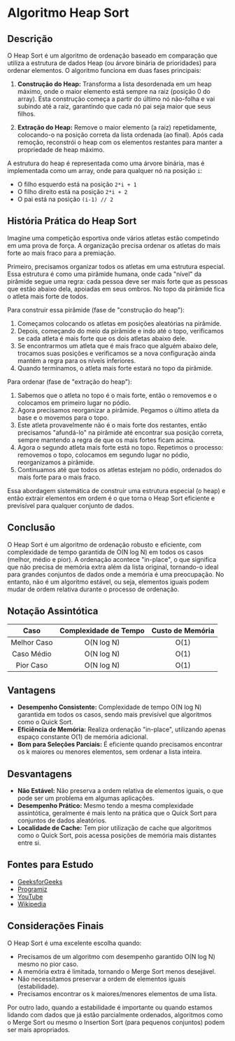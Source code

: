 # Algoritmo Heap Sort
## Descrição
O Heap Sort é um algoritmo de ordenação baseado em comparação que utiliza a estrutura de dados Heap (ou árvore binária de prioridades) para ordenar elementos. O algoritmo funciona em duas fases principais:

1. **Construção do Heap:** Transforma a lista desordenada em um heap máximo, onde o maior elemento está sempre na raiz (posição 0 do array). Esta construção começa a partir do último nó não-folha e vai subindo até a raiz, garantindo que cada nó pai seja maior que seus filhos.

2. **Extração do Heap:** Remove o maior elemento (a raiz) repetidamente, colocando-o na posição correta da lista ordenada (ao final). Após cada remoção, reconstrói o heap com os elementos restantes para manter a propriedade de heap máximo.

A estrutura do heap é representada como uma árvore binária, mas é implementada como um array, onde para qualquer nó na posição `i`:
- O filho esquerdo está na posição `2*i + 1`
- O filho direito está na posição `2*i + 2`
- O pai está na posição `(i-1) // 2`

## História Prática do Heap Sort

Imagine uma competição esportiva onde vários atletas estão competindo em uma prova de força. A organização precisa ordenar os atletas do mais forte ao mais fraco para a premiação.

Primeiro, precisamos organizar todos os atletas em uma estrutura especial. Essa estrutura é como uma pirâmide humana, onde cada "nível" da pirâmide segue uma regra: cada pessoa deve ser mais forte que as pessoas que estão abaixo dela, apoiadas em seus ombros. No topo da pirâmide fica o atleta mais forte de todos.

Para construir essa pirâmide (fase de "construção do heap"):

1. Começamos colocando os atletas em posições aleatórias na pirâmide.
2. Depois, começando do meio da pirâmide e indo até o topo, verificamos se cada atleta é mais forte que os dois atletas abaixo dele.
3. Se encontrarmos um atleta que é mais fraco que alguém abaixo dele, trocamos suas posições e verificamos se a nova configuração ainda mantém a regra para os níveis inferiores.
4. Quando terminamos, o atleta mais forte estará no topo da pirâmide.

Para ordenar (fase de "extração do heap"):

1. Sabemos que o atleta no topo é o mais forte, então o removemos e o colocamos em primeiro lugar no pódio.
2. Agora precisamos reorganizar a pirâmide. Pegamos o último atleta da base e o movemos para o topo.
3. Este atleta provavelmente não é o mais forte dos restantes, então precisamos "afundá-lo" na pirâmide até encontrar sua posição correta, sempre mantendo a regra de que os mais fortes ficam acima.
4. Agora o segundo atleta mais forte está no topo. Repetimos o processo: removemos o topo, colocamos em segundo lugar no pódio, reorganizamos a pirâmide.
5. Continuamos até que todos os atletas estejam no pódio, ordenados do mais forte para o mais fraco.

Essa abordagem sistemática de construir uma estrutura especial (o heap) e então extrair elementos em ordem é o que torna o Heap Sort eficiente e previsível para qualquer conjunto de dados.

## Conclusão
O Heap Sort é um algoritmo de ordenação robusto e eficiente, com complexidade de tempo garantida de O(N log N) em todos os casos (melhor, médio e pior). A ordenação acontece "in-place", o que significa que não precisa de memória extra além da lista original, tornando-o ideal para grandes conjuntos de dados onde a memória é uma preocupação. No entanto, não é um algoritmo estável, ou seja, elementos iguais podem mudar de ordem relativa durante o processo de ordenação.

## Notação Assintótica

| Caso        | Complexidade de Tempo | Custo de Memória |
|:-----------:|:---------------------:|:-----------------:|
| Melhor Caso | O(N log N)            | O(1)             |
| Caso Médio  | O(N log N)            | O(1)             |
| Pior Caso   | O(N log N)            | O(1)             |

## Vantagens
+ **Desempenho Consistente:** Complexidade de tempo O(N log N) garantida em todos os casos, sendo mais previsível que algoritmos como o Quick Sort.
+ **Eficiência de Memória:** Realiza ordenação "in-place", utilizando apenas espaço constante O(1) de memória adicional.
+ **Bom para Seleções Parciais:** É eficiente quando precisamos encontrar os k maiores ou menores elementos, sem ordenar a lista inteira.

## Desvantagens
+ **Não Estável:** Não preserva a ordem relativa de elementos iguais, o que pode ser um problema em algumas aplicações.
+ **Desempenho Prático:** Mesmo tendo a mesma complexidade assintótica, geralmente é mais lento na prática que o Quick Sort para conjuntos de dados aleatórios.
+ **Localidade de Cache:** Tem pior utilização de cache que algoritmos como o Quick Sort, pois acessa posições de memória mais distantes entre si.

## Fontes para Estudo
+ [GeeksforGeeks](https://www.geeksforgeeks.org/heap-sort/)
+ [Programiz](https://www.programiz.com/dsa/heap-sort)
+ [YouTube](https://www.youtube.com/watch?v=2DmK_H7IdTo)
+ [Wikipedia](https://en.wikipedia.org/wiki/Heapsort)

## Considerações Finais
O Heap Sort é uma excelente escolha quando:

- Precisamos de um algoritmo com desempenho garantido O(N log N) mesmo no pior caso.
- A memória extra é limitada, tornando o Merge Sort menos desejável.
- Não necessitamos preservar a ordem de elementos iguais (estabilidade).
- Precisamos encontrar os k maiores/menores elementos de uma lista.

Por outro lado, quando a estabilidade é importante ou quando estamos lidando com dados que já estão parcialmente ordenados, algoritmos como o Merge Sort ou mesmo o Insertion Sort (para pequenos conjuntos) podem ser mais apropriados.